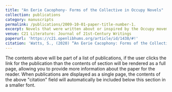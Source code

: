 ```yaml
---
title: "An Eerie Cacophony- Forms of the Collective in Occupy Novels"
collection: publications
category: manuscripts
permalink: /publications/2009-10-01-paper-title-number-1.
excerpt: Novels that were written about or inspired by the Occupy movement in 2011 are often praised for their attempts at representing the collectivity of the movement. Using the framework of governance infrastructure as provided by Anna Feigenbaum, Fabian Frenzel, and Patrick McCurdy, this article examines what infrastructural practices facilitated collectivity in Occupy and theorizes how post-Occupy novels have formalized those practices. I look at two novels, Ben Lerner’s 2014 novel 10:04 and Rachel Kushner’s 2013 novel The Flamethrowers to demonstrate how post-Occupy novels embody the collective voice of the Occupy movement to varying degrees of success. This article closely reads both novels to illustrate how voice is informed by collective protest strategies and proposes that such use of voice is a development new to post-Occupy novels and signals an awareness of how structures of fiction imitate state infrastructure.
venue: C21 Literature: Journal of 21st-Century Writings
paperurl: 'https://c21.openlibhums.org/article/id/1438/#!'
citation: 'Watts, S., (2020) “An Eerie Cacophony: Forms of the Collective in Occupy Novels”, C21 Literature: Journal of 21st-Century Writings 8(1). doi: https://doi.org/10.16995/c21.1438'
---
```


The contents above will be part of a list of publications, if the user clicks the link for the publication than the contents of section will be rendered as a full page, allowing you to provide more information about the paper for the reader. When publications are displayed as a single page, the contents of the above "citation" field will automatically be included below this section in a smaller font.
